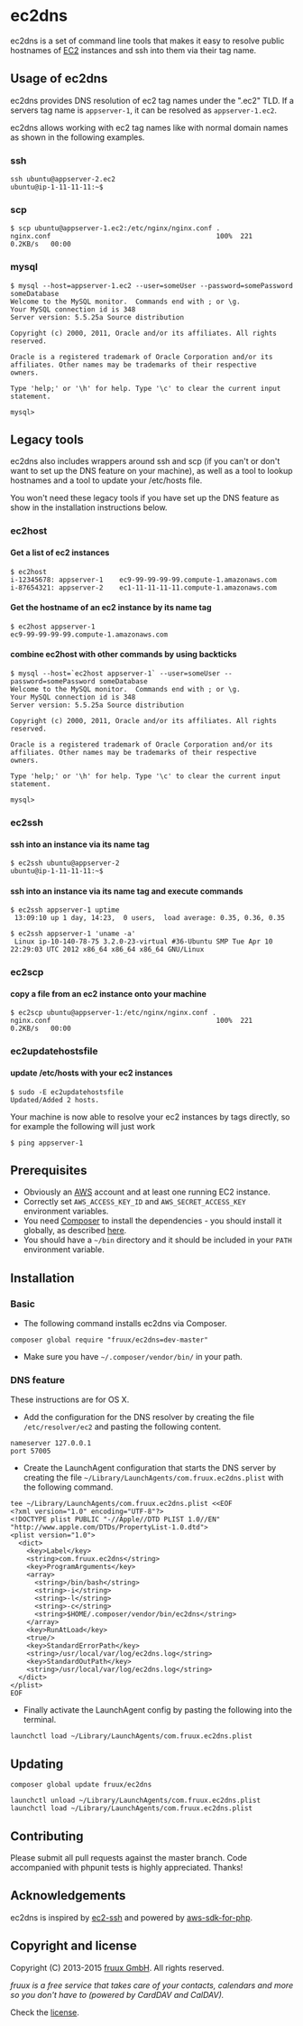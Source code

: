 # ec2dns

ec2dns is a set of command line tools that makes it easy to resolve public hostnames of [EC2](http://aws.amazon.com/ec2/) instances and ssh into them via their tag name.

## Usage of ec2dns

ec2dns provides DNS resolution of ec2 tag names under the ".ec2" TLD. If a servers tag name is `appserver-1`, it can be resolved as `appserver-1.ec2`.

ec2dns allows working with ec2 tag names like with normal domain names as shown in the following examples.

### ssh

```
ssh ubuntu@appserver-2.ec2
ubuntu@ip-1-11-11-11:~$
```

### scp

```
$ scp ubuntu@appserver-1.ec2:/etc/nginx/nginx.conf .
nginx.conf                                         100%  221     0.2KB/s   00:00
```

### mysql

```
$ mysql --host=appserver-1.ec2 --user=someUser --password=somePassword someDatabase
Welcome to the MySQL monitor.  Commands end with ; or \g.
Your MySQL connection id is 348
Server version: 5.5.25a Source distribution

Copyright (c) 2000, 2011, Oracle and/or its affiliates. All rights reserved.

Oracle is a registered trademark of Oracle Corporation and/or its
affiliates. Other names may be trademarks of their respective
owners.

Type 'help;' or '\h' for help. Type '\c' to clear the current input statement.

mysql>
```

## Legacy tools

ec2dns also includes wrappers around ssh and scp (if you can't or don't want to set up the DNS feature on your machine), as well as a tool to lookup hostnames and a tool to update your /etc/hosts file.

You won't need these legacy tools if you have set up the DNS feature as show in the installation instructions below.

### ec2host

#### Get a list of ec2 instances

```
$ ec2host
i-12345678: appserver-1    ec9-99-99-99-99.compute-1.amazonaws.com
i-87654321: appserver-2    ec1-11-11-11-11.compute-1.amazonaws.com
```

#### Get the hostname of an ec2 instance by its name tag

```
$ ec2host appserver-1
ec9-99-99-99-99.compute-1.amazonaws.com
```

#### combine ec2host with other commands by using backticks

```
$ mysql --host=`ec2host appserver-1` --user=someUser --password=somePassword someDatabase
Welcome to the MySQL monitor.  Commands end with ; or \g.
Your MySQL connection id is 348
Server version: 5.5.25a Source distribution

Copyright (c) 2000, 2011, Oracle and/or its affiliates. All rights reserved.

Oracle is a registered trademark of Oracle Corporation and/or its
affiliates. Other names may be trademarks of their respective
owners.

Type 'help;' or '\h' for help. Type '\c' to clear the current input statement.

mysql>
```

### ec2ssh

#### ssh into an instance via its name tag

```
$ ec2ssh ubuntu@appserver-2
ubuntu@ip-1-11-11-11:~$
```

#### ssh into an instance via its name tag and execute commands

```
$ ec2ssh appserver-1 uptime
 13:09:10 up 1 day, 14:23,  0 users,  load average: 0.35, 0.36, 0.35

$ ec2ssh appserver-1 'uname -a'
 Linux ip-10-140-78-75 3.2.0-23-virtual #36-Ubuntu SMP Tue Apr 10 22:29:03 UTC 2012 x86_64 x86_64 x86_64 GNU/Linux
```

### ec2scp

#### copy a file from an ec2 instance onto your machine

```
$ ec2scp ubuntu@appserver-1:/etc/nginx/nginx.conf .
nginx.conf                                         100%  221     0.2KB/s   00:00
```

### ec2updatehostsfile

#### update /etc/hosts with your ec2 instances

```
$ sudo -E ec2updatehostsfile
Updated/Added 2 hosts.
```

Your machine is now able to resolve your ec2 instances by tags directly, so for example the following will just work

```
$ ping appserver-1
```

## Prerequisites

* Obviously an [AWS](http://aws.amazon.com) account and at least one running EC2 instance.
* Correctly set `AWS_ACCESS_KEY_ID` and `AWS_SECRET_ACCESS_KEY` environment variables.
* You need [Composer](http://getcomposer.org) to install the dependencies - you should install it globally, as described [here](http://getcomposer.org/doc/00-intro.md#globally).
* You should have a `~/bin` directory and it should be included in your `PATH` environment variable.

## Installation

### Basic

* The following command installs ec2dns via Composer.

```
composer global require "fruux/ec2dns=dev-master"
```

* Make sure you have `~/.composer/vendor/bin/` in your path.

### DNS feature

These instructions are for OS X.

* Add the configuration for the DNS resolver by creating the file `/etc/resolver/ec2` and pasting the following content.

```
nameserver 127.0.0.1
port 57005
```

* Create the LaunchAgent configuration that starts the DNS server by creating the file `~/Library/LaunchAgents/com.fruux.ec2dns.plist` with the following command.

```
tee ~/Library/LaunchAgents/com.fruux.ec2dns.plist <<EOF
<?xml version="1.0" encoding="UTF-8"?>
<!DOCTYPE plist PUBLIC "-//Apple//DTD PLIST 1.0//EN" "http://www.apple.com/DTDs/PropertyList-1.0.dtd">
<plist version="1.0">
  <dict>
    <key>Label</key>
    <string>com.fruux.ec2dns</string>
    <key>ProgramArguments</key>
  	<array>
      <string>/bin/bash</string>
      <string>-i</string>
      <string>-l</string>
      <string>-c</string>
      <string>$HOME/.composer/vendor/bin/ec2dns</string>
  	</array>
    <key>RunAtLoad</key>
    <true/>
    <key>StandardErrorPath</key>
    <string>/usr/local/var/log/ec2dns.log</string>
    <key>StandardOutPath</key>
    <string>/usr/local/var/log/ec2dns.log</string>
  </dict>
</plist>
EOF
```

* Finally activate the LaunchAgent config by pasting the following into the terminal.

```
launchctl load ~/Library/LaunchAgents/com.fruux.ec2dns.plist
```

## Updating

```
composer global update fruux/ec2dns

launchctl unload ~/Library/LaunchAgents/com.fruux.ec2dns.plist
launchctl load ~/Library/LaunchAgents/com.fruux.ec2dns.plist
```

## Contributing

Please submit all pull requests against the master branch. Code accompanied with phpunit tests is highly appreciated. Thanks!

## Acknowledgements

ec2dns is inspired by [ec2-ssh](http://github.com/Instagram/ec2-ssh) and powered by [aws-sdk-for-php](http://github.com/amazonwebservices/aws-sdk-for-php).

## Copyright and license

Copyright (C) 2013-2015 [fruux GmbH](http://fruux.com). All rights reserved.

*fruux is a free service that takes care of your contacts, calendars and more so you don't have to (powered by CardDAV and CalDAV).*

Check the [license](https://github.com/fruux/ec2dns/blob/master/LICENSE).
